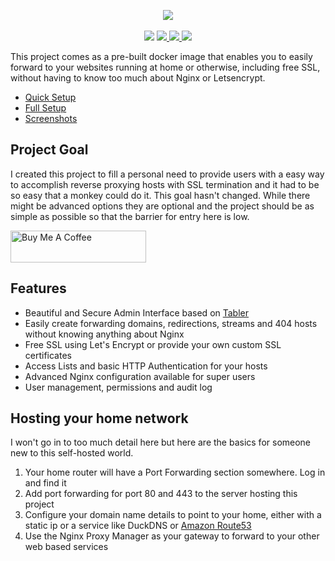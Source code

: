 <p align="center">
  <img src="https://nginxproxymanager.com/github.png">
  <br><br>
  <img src="https://img.shields.io/badge/version-2.2.3-green.svg?style=for-the-badge">
  <a href="https://hub.docker.com/repository/docker/jc21/nginx-proxy-manager">
    <img src="https://img.shields.io/docker/stars/jc21/nginx-proxy-manager.svg?style=for-the-badge">
  </a>
  <a href="https://hub.docker.com/repository/docker/jc21/nginx-proxy-manager">
    <img src="https://img.shields.io/docker/pulls/jc21/nginx-proxy-manager.svg?style=for-the-badge">
  </a>
  <a href="https://ci.nginxproxymanager.com/blue/organizations/jenkins/nginx-proxy-manager/branches/">
    <img src="https://img.shields.io/jenkins/build?jobUrl=https%3A%2F%2Fci.nginxproxymanager.com%2Fjob%2Fnginx-proxy-manager%2Fjob%2Fmaster&style=for-the-badge">
  </a>
</p>

This project comes as a pre-built docker image that enables you to easily forward to your websites
running at home or otherwise, including free SSL, without having to know too much about Nginx or Letsencrypt.

- [Quick Setup](https://nginxproxymanager.com#quick-setup)
- [Full Setup](https://nginxproxymanager.com/setup/)
- [Screenshots](https://nginxproxymanager.com/screenshots/)

## Project Goal

I created this project to fill a personal need to provide users with a easy way to accomplish reverse
proxying hosts with SSL termination and it had to be so easy that a monkey could do it. This goal hasn't changed.
While there might be advanced options they are optional and the project should be as simple as possible
so that the barrier for entry here is low.

<a href="https://www.buymeacoffee.com/jc21" target="_blank"><img src="http://public.jc21.com/github/by-me-a-coffee.png" alt="Buy Me A Coffee" style="height: 51px !important;width: 217px !important;" ></a>


## Features

- Beautiful and Secure Admin Interface based on [Tabler](https://tabler.github.io/)
- Easily create forwarding domains, redirections, streams and 404 hosts without knowing anything about Nginx
- Free SSL using Let's Encrypt or provide your own custom SSL certificates
- Access Lists and basic HTTP Authentication for your hosts
- Advanced Nginx configuration available for super users
- User management, permissions and audit log


## Hosting your home network

I won't go in to too much detail here but here are the basics for someone new to this self-hosted world.

1. Your home router will have a Port Forwarding section somewhere. Log in and find it
2. Add port forwarding for port 80 and 443 to the server hosting this project
3. Configure your domain name details to point to your home, either with a static ip or a service like DuckDNS or [Amazon Route53](https://github.com/jc21/route53-ddns)
4. Use the Nginx Proxy Manager as your gateway to forward to your other web based services
